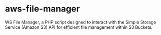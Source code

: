 # aws-file-manager
WS File Manager, a PHP script designed to interact with the Simple Storage Service (Amazon S3) API for efficient file management within S3 Buckets.
